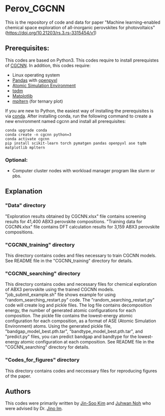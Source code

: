 # Perov_CGCNN
This is the repository of code and data for paper "Machine learning-enabled chemical space exploration of all-inorganic perovskites for photovoltaics" (https://doi.org/10.21203/rs.3.rs-3315454/v1)

## **Prerequisites:**
This codes are based on Python3.
This codes require to install prerequistes of [CGCNN](https://github.com/txie-93/cgcnn).
In addition, this codes require:
* Linux operating system
* [Pandas](https://pandas.pydata.org/) with [openpyxl](https://openpyxl.readthedocs.io/en/stable/)
* [Atomic Simulation Environment](https://databases.fysik.dtu.dk/ase/index.html)
* [tqdm](https://tqdm.github.io/)
* [Matplotlib](https://matplotlib.org/stable/)
* [mpltern](https://mpltern.readthedocs.io/en/latest/) (for ternary plot)

If you are new to Python, the easiest way of installing the prerequisites is via [conda](https://conda.io/en/latest/index.html). After installing conda, run the following command to create a new environment named cgcnn and install all prerequisites:
```
conda upgrade conda
conda create -n cgcnn python=3
conda activate cgcnn
pip install scikit-learn torch pymatgen pandas openpyxl ase tqdm matplotlib mpltern
```
### **Optional:**
* Computer cluster nodes with workload manager program like slurm or pbs.

## **Explanation**
### **"Data"** directory
"Exploration results obtained by CGCNN.xlsx" file contains screening results for 41,400 ABX3 perovskite compositions. "Training data for CGCNN.xlsx" file contains DFT calculation results for 3,159 ABX3 perovskite compositions.

### **"CGCNN_training"** directory 
This directory contains codes and files necessary to train CGCNN models. See README file in the "CGCNN_training" directory for details.

### **"CGCNN_searching"** directory 
This directory contains codes and necessary files for chemical exploration of ABX3 perovskite using the trained CGCNN models.
"job_submit_example.sh" file shows example for using "random_searching_restart.py" code. The "random_searching_restart.py" code will create log and pickle files. The log file contains decomposition energy, the number of generated atomic configurations for each composition. The pickle file contains the lowest-energy atomic configuration for each composition, as a format of ASE (Atomic Simulation Environment) atoms. Using the generated pickle file, "bandgap_model_best.pth.tar", "bandtype_model_best.pth.tar", and "predict.py" files, you can predict bandgap and bandtype for the lowest-energy atomic configuration at each composition.
See README file in the "CGCNN_searching" directory for details.

### **"Codes_for_figures"** directory 
This directory contains codes and neccessary files for reproducing figures of the paper.

## **Authors**
This codes were primarily written by [Jin-Soo Kim](https://orcid.org/0000-0002-8230-8783) and [Juhwan Noh](https://scholar.google.co.kr/citations?hl=en&user=1FWcaAIAAAAJ) who were advised by Dr. [Jino Im](https://scholar.google.co.kr/citations?hl=en&user=b5Buk0MAAAAJ).
